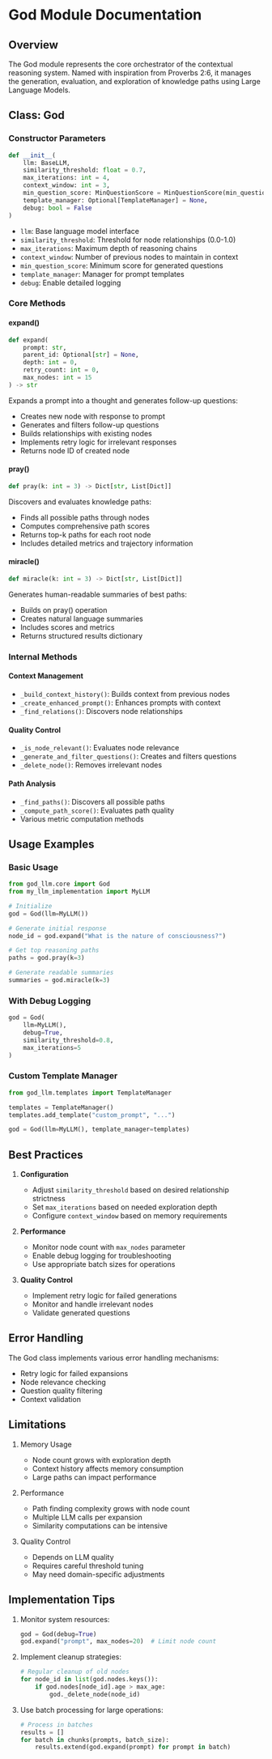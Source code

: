 # God Module Documentation

## Overview
The God module represents the core orchestrator of the contextual reasoning system. Named with inspiration from Proverbs 2:6, it manages the generation, evaluation, and exploration of knowledge paths using Large Language Models.

## Class: God

### Constructor Parameters

```python
def __init__(
    llm: BaseLLM,
    similarity_threshold: float = 0.7,
    max_iterations: int = 4,
    context_window: int = 3,
    min_question_score: MinQuestionScore = MinQuestionScore(min_question_score=0.4),
    template_manager: Optional[TemplateManager] = None,
    debug: bool = False
)
```

- `llm`: Base language model interface
- `similarity_threshold`: Threshold for node relationships (0.0-1.0)
- `max_iterations`: Maximum depth of reasoning chains
- `context_window`: Number of previous nodes to maintain in context
- `min_question_score`: Minimum score for generated questions
- `template_manager`: Manager for prompt templates
- `debug`: Enable detailed logging

### Core Methods

#### expand()
```python
def expand(
    prompt: str, 
    parent_id: Optional[str] = None, 
    depth: int = 0, 
    retry_count: int = 0, 
    max_nodes: int = 15
) -> str
```

Expands a prompt into a thought and generates follow-up questions:
- Creates new node with response to prompt
- Generates and filters follow-up questions
- Builds relationships with existing nodes
- Implements retry logic for irrelevant responses
- Returns node ID of created node

#### pray()
```python
def pray(k: int = 3) -> Dict[str, List[Dict]]
```

Discovers and evaluates knowledge paths:
- Finds all possible paths through nodes
- Computes comprehensive path scores
- Returns top-k paths for each root node
- Includes detailed metrics and trajectory information

#### miracle()
```python
def miracle(k: int = 3) -> Dict[str, List[Dict]]
```

Generates human-readable summaries of best paths:
- Builds on pray() operation
- Creates natural language summaries
- Includes scores and metrics
- Returns structured results dictionary

### Internal Methods

#### Context Management
- `_build_context_history()`: Builds context from previous nodes
- `_create_enhanced_prompt()`: Enhances prompts with context
- `_find_relations()`: Discovers node relationships

#### Quality Control
- `_is_node_relevant()`: Evaluates node relevance
- `_generate_and_filter_questions()`: Creates and filters questions
- `_delete_node()`: Removes irrelevant nodes

#### Path Analysis
- `_find_paths()`: Discovers all possible paths
- `_compute_path_score()`: Evaluates path quality
- Various metric computation methods

## Usage Examples

### Basic Usage
```python
from god_llm.core import God
from my_llm_implementation import MyLLM

# Initialize
god = God(llm=MyLLM())

# Generate initial response
node_id = god.expand("What is the nature of consciousness?")

# Get top reasoning paths
paths = god.pray(k=3)

# Generate readable summaries
summaries = god.miracle(k=3)
```

### With Debug Logging
```python
god = God(
    llm=MyLLM(),
    debug=True,
    similarity_threshold=0.8,
    max_iterations=5
)
```

### Custom Template Manager
```python
from god_llm.templates import TemplateManager

templates = TemplateManager()
templates.add_template("custom_prompt", "...")

god = God(llm=MyLLM(), template_manager=templates)
```

## Best Practices

1. **Configuration**
   - Adjust `similarity_threshold` based on desired relationship strictness
   - Set `max_iterations` based on needed exploration depth
   - Configure `context_window` based on memory requirements

2. **Performance**
   - Monitor node count with `max_nodes` parameter
   - Enable debug logging for troubleshooting
   - Use appropriate batch sizes for operations

3. **Quality Control**
   - Implement retry logic for failed generations
   - Monitor and handle irrelevant nodes
   - Validate generated questions

## Error Handling

The God class implements various error handling mechanisms:
- Retry logic for failed expansions
- Node relevance checking
- Question quality filtering
- Context validation

## Limitations

1. Memory Usage
   - Node count grows with exploration depth
   - Context history affects memory consumption
   - Large paths can impact performance

2. Performance
   - Path finding complexity grows with node count
   - Multiple LLM calls per expansion
   - Similarity computations can be intensive

3. Quality Control
   - Depends on LLM quality
   - Requires careful threshold tuning
   - May need domain-specific adjustments

## Implementation Tips

1. Monitor system resources:
   ```python
   god = God(debug=True)
   god.expand("prompt", max_nodes=20)  # Limit node count
   ```

2. Implement cleanup strategies:
   ```python
   # Regular cleanup of old nodes
   for node_id in list(god.nodes.keys()):
       if god.nodes[node_id].age > max_age:
           god._delete_node(node_id)
   ```

3. Use batch processing for large operations:
   ```python
   # Process in batches
   results = []
   for batch in chunks(prompts, batch_size):
       results.extend(god.expand(prompt) for prompt in batch)
   ```